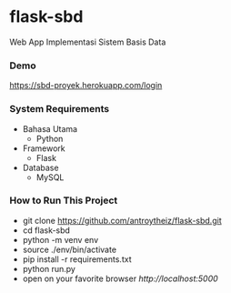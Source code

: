 # flask-sbd
Web App Implementasi Sistem Basis Data

### Demo
https://sbd-proyek.herokuapp.com/login

### System Requirements
 - Bahasa Utama
    - Python
 - Framework
    - Flask
 - Database
    - MySQL

### How to Run This Project
  - git clone https://github.com/antroytheiz/flask-sbd.git
  - cd flask-sbd
  - python -m venv env
  - source ./env/bin/activate
  - pip install -r requirements.txt
  - python run.py
  - open on your favorite browser *http://localhost:5000*
